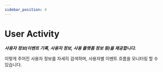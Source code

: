 ```yaml
---
sidebar_position: 4
---
```


# User Activity

**_사용자 정보(이벤트 기록, 사용자 정보, 사용 플랫폼 정보 등)을 제공합니다._**

이렇게 주어진 사용자 정보를 자세히 검색하며, 사용자별 이벤트 흐름을 모니터링 할 수 있습니다.
